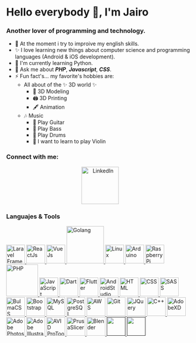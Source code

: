 # Hello everybody :metal:, I'm Jairo
### Another lover  of programming and technology.
+ 🌟 At the moment i try to improive my english skills.
+ ✨ I love learning new things about computer science and programming languages (Android & iOS development).
+ 🌱 I'm currently learning Python.
+ 💬 Ask me about ***PHP***, ***Javascript***, ***CSS***.
+ ⚡ Fun fact's... my favorite's hobbies are:
     - All about of the ✨ 3D world ✨
        - 💠 3D Modeling
        - 🖨 3D Printing
        - 🖋 Animation
    - 🎶 Music
        - 🎸 Play Guitar
        - 🎼 Play Bass
        - 🥁 Play Drums
        - 🎻 I want to learn to play Violin
### Connect with me:
<div style="text-align:center">
  <a href="https://www.linkedin.com/in/jairo-padilla-nava-024795243/" target="_blank">
      <img src="https://upload.wikimedia.org/wikipedia/commons/thumb/8/81/LinkedIn_icon.svg/2048px-LinkedIn_icon.svg.png" alt="LinkedIn" width="100px">    
  </a>  
</div>

### Languajes & Tools
  <a href="https://laravel.com" target="_blank">
      <img src="https://upload.wikimedia.org/wikipedia/commons/thumb/9/9a/Laravel.svg/1200px-Laravel.svg.png" alt="Laravel Framework" width="50px">    
  </a>
  <a href="https://es.react.dev" target="_blank">
      <img src="https://upload.wikimedia.org/wikipedia/commons/thumb/4/47/React.svg/1200px-React.svg.png" alt="ReactJs" width="50px">    
  </a>
  <a href="https://vuejs.org" target="_blank">
      <img src="https://upload.wikimedia.org/wikipedia/commons/f/f1/Vue.png" alt="VueJs" width="50px">    
  </a>
  <a href="https://go.dev" target="_blank">
      <img src="https://upload.wikimedia.org/wikipedia/commons/thumb/0/05/Go_Logo_Blue.svg/1200px-Go_Logo_Blue.svg.png" alt="Golang" width="100px">    
  </a>
  <a href="https://www.linux.org" target="_blank">
      <img src="https://upload.wikimedia.org/wikipedia/commons/thumb/3/35/Tux.svg/1200px-Tux.svg.png" alt="Linux" width="50px">    
  </a>
  <a href="https://www.arduino.cc" target="_blank">
      <img src="https://upload.wikimedia.org/wikipedia/commons/thumb/5/5b/Arduino_Logo_Registered.svg/1200px-Arduino_Logo_Registered.svg.png" alt="Arduino" width="50px">    
  </a>
  <a href="https://www.raspberrypi.org" target="_blank">
      <img src="https://cdn.worldvectorlogo.com/logos/raspberry-pi.svg" alt="RaspberryPi" width="50px">    
  </a>
  <a href="https://www.php.net" target="_blank">
      <img src="https://upload.wikimedia.org/wikipedia/commons/thumb/2/27/PHP-logo.svg/1200px-PHP-logo.svg.png" alt="PHP" width="85px">    
  </a>
  <a href="https://developer.mozilla.org/es/docs/Web/JavaScript" target="_blank">
      <img src="https://upload.wikimedia.org/wikipedia/commons/thumb/9/99/Unofficial_JavaScript_logo_2.svg/1200px-Unofficial_JavaScript_logo_2.svg.png" alt="JavaScript" width="50px">    
  </a>
  <a href="https://dart.dev" target="_blank">
      <img src="https://upload.wikimedia.org/wikipedia/commons/7/7e/Dart-logo.png" alt="Dart" width="50px">    
  </a>
  <a href="https://flutter.dev" target="_blank">
      <img src="https://camo.githubusercontent.com/1fd4591217348726dca2511502cfda7b6b812c8f4c04e2bc1a7b90b02b004df8/68747470733a2f2f63646e2d696d616765732d312e6d656469756d2e636f6d2f6d61782f313230302f312a352d616f4b3849426d58766535776842514d393047412e706e67" alt="Flutter" width="50px">    
  </a>
  <a href="https://developer.android.com/studio?gad_source=1&gclid=CjwKCAjwrcKxBhBMEiwAIVF8rMcOJ2cyGuie_AtFlO4po3-zUR4pwNA1at9BB8SETtZG75vwf7MHhRoC_cUQAvD_BwE&gclsrc=aw.ds&hl=es-419" target="_blank">
      <img src="https://upload.wikimedia.org/wikipedia/commons/thumb/c/c1/Android_Studio_icon_%282023%29.svg/1200px-Android_Studio_icon_%282023%29.svg.png" alt="AndroidStudio" width="50px">    
  </a>
  <a href="https://developer.mozilla.org/es/docs/Web/HTML" target="_blank">
      <img src="https://cdn-icons-png.flaticon.com/256/174/174854.png" alt="HTML" width="50px">    
  </a>
  <a href="https://developer.mozilla.org/es/docs/Web/CSS" target="_blank">
      <img src="https://upload.wikimedia.org/wikipedia/commons/d/d5/CSS3_logo_and_wordmark.svg" alt="CSS" width="50px">    
  </a>
  <a href="https://sass-lang.com" target="_blank">
      <img src="https://upload.wikimedia.org/wikipedia/commons/thumb/9/96/Sass_Logo_Color.svg/1200px-Sass_Logo_Color.svg.png" alt="SASS" width="50px">    
  </a>
  <a href="https://bulma.io" target="_blank">
      <img src="https://cms-assets.tutsplus.com/uploads/users/30/posts/28091/preview_image/pre.png" alt="BulmaCSS" width="50px">    
  </a>
  <a href="https://getbootstrap.com" target="_blank">
      <img src="https://getbootstrap.com/docs/5.3/assets/brand/bootstrap-logo-shadow.png" alt="Bootstrap" width="50px">    
  </a>
  <a href="https://www.mysql.com" target="_blank">
      <img src="https://hoplasoftware.com/wp-content/uploads/2021/07/1024px-MySQL.ff87215b43fd7292af172e2a5d9b844217262571.png" alt="MySQL" width="50px">    
  </a>
  <a href="https://www.postgresql.org" target="_blank">
      <img src="https://upload.wikimedia.org/wikipedia/commons/thumb/2/29/Postgresql_elephant.svg/1200px-Postgresql_elephant.svg.png" alt="PostgreSQL" width="50px">    
  </a>
  <a href="https://aws.amazon.com/es/free/?trk=307cde03-1180-48b3-a852-0fd87ed68ac8&sc_channel=ps&ef_id=CjwKCAjwrcKxBhBMEiwAIVF8rBXY6z8ZKRCemzexqyayH89mvQAf0dSLa3SOahKmdlmG_7v10ywJAhoCPOoQAvD_BwE:G:s&s_kwcid=AL!4422!3!646924982326!e!!g!!aws!19636893789!147195440153&gclid=CjwKCAjwrcKxBhBMEiwAIVF8rBXY6z8ZKRCemzexqyayH89mvQAf0dSLa3SOahKmdlmG_7v10ywJAhoCPOoQAvD_BwE&all-free-tier.sort-by=item.additionalFields.SortRank&all-free-tier.sort-order=asc&awsf.Free%20Tier%20Types=*all&awsf.Free%20Tier%20Categories=*all" target="_blank">
      <img src="https://media.licdn.com/dms/image/D4D12AQEmC2CSTK0unw/article-cover_image-shrink_600_2000/0/1691964348159?e=2147483647&v=beta&t=UA2DD5lAEDP28NHD9BRZIoriUAdwNxY8P465qku8lNY" alt="AWS" width="50px">    
  </a>
  <a href="https://git-scm.com" target="_blank">
      <img src="https://avatars.githubusercontent.com/u/18133?s=280&v=4" alt="Git" width="50px">    
  </a>
  <a href="https://jquery.com" target="_blank">
      <img src="https://miro.medium.com/v2/resize:fit:860/0*eFomJUFua8tuqe8g.png" alt="JQuery" width="50px">    
  </a>
  <a href="#" target="_blank">
      <img src="https://upload.wikimedia.org/wikipedia/commons/thumb/1/18/ISO_C%2B%2B_Logo.svg/1200px-ISO_C%2B%2B_Logo.svg.png" alt="C++" width="50px">    
  </a>
  <a href="https://helpx.adobe.com/es/xd/get-started.html" target="_blank">
      <img src="https://upload.wikimedia.org/wikipedia/commons/thumb/c/c2/Adobe_XD_CC_icon.svg/1200px-Adobe_XD_CC_icon.svg.png" alt="AdobeXD" width="50px">    
  </a>
  <a href="https://www.adobe.com/mx/products/photoshop.html" target="_blank">
      <img src="https://upload.wikimedia.org/wikipedia/commons/thumb/a/af/Adobe_Photoshop_CC_icon.svg/640px-Adobe_Photoshop_CC_icon.svg.png" alt="Adobe Photoshop" width="50px">    
  </a>
  
  <a href="https://www.adobe.com/mx/products/illustrator.html" target="_blank">
      <img src="https://upload.wikimedia.org/wikipedia/commons/thumb/f/fb/Adobe_Illustrator_CC_icon.svg/1200px-Adobe_Illustrator_CC_icon.svg.png" alt="Adobe Illustrator" width="50px">    
  </a>
  
  <a href="https://www.avid.com/es?irclickid=UdF3mH0AKxyKTWIUwlz9r2fhUkHTFs1m7XIaRY0&utm_medium=affiliate&utm_source=Ibra%20Digitals&utm_campaign=avidEN&irgwc=1" target="_blank">
      <img src="https://upload.wikimedia.org/wikipedia/commons/4/49/PT2019.png" alt="AVID ProTools" width="50px">    
  </a>
  
  <a href="https://www.prusa3d.com/es/pagina/prusaslicer_424/" target="_blank">
      <img src="https://i.imgur.com/dcqccZc.png" alt="PrusaSlicer" width="50px">    
  </a>
  
  <a href="https://www.blender.org" target="_blank">
      <img src="https://download.blender.org/branding/community/blender_community_badge_white.png" alt="Blender" width="50px">    
  </a>
  
  <a href="" target="_blank">
      <img src="" alt="" width="50px">    
  </a>
  
  <a href="" target="_blank">
      <img src="" alt="" width="50px">    
  </a>
